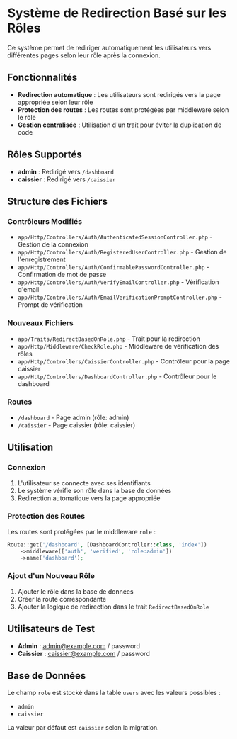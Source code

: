 # Système de Redirection Basé sur les Rôles

Ce système permet de rediriger automatiquement les utilisateurs vers différentes pages selon leur rôle après la connexion.

## Fonctionnalités

- **Redirection automatique** : Les utilisateurs sont redirigés vers la page appropriée selon leur rôle
- **Protection des routes** : Les routes sont protégées par middleware selon le rôle
- **Gestion centralisée** : Utilisation d'un trait pour éviter la duplication de code

## Rôles Supportés

- **admin** : Redirigé vers `/dashboard`
- **caissier** : Redirigé vers `/caissier`

## Structure des Fichiers

### Contrôleurs Modifiés
- `app/Http/Controllers/Auth/AuthenticatedSessionController.php` - Gestion de la connexion
- `app/Http/Controllers/Auth/RegisteredUserController.php` - Gestion de l'enregistrement
- `app/Http/Controllers/Auth/ConfirmablePasswordController.php` - Confirmation de mot de passe
- `app/Http/Controllers/Auth/VerifyEmailController.php` - Vérification d'email
- `app/Http/Controllers/Auth/EmailVerificationPromptController.php` - Prompt de vérification

### Nouveaux Fichiers
- `app/Traits/RedirectBasedOnRole.php` - Trait pour la redirection
- `app/Http/Middleware/CheckRole.php` - Middleware de vérification des rôles
- `app/Http/Controllers/CaissierController.php` - Contrôleur pour la page caissier
- `app/Http/Controllers/DashboardController.php` - Contrôleur pour le dashboard

### Routes
- `/dashboard` - Page admin (rôle: admin)
- `/caissier` - Page caissier (rôle: caissier)

## Utilisation

### Connexion
1. L'utilisateur se connecte avec ses identifiants
2. Le système vérifie son rôle dans la base de données
3. Redirection automatique vers la page appropriée

### Protection des Routes
Les routes sont protégées par le middleware `role` :
```php
Route::get('/dashboard', [DashboardController::class, 'index'])
    ->middleware(['auth', 'verified', 'role:admin'])
    ->name('dashboard');
```

### Ajout d'un Nouveau Rôle
1. Ajouter le rôle dans la base de données
2. Créer la route correspondante
3. Ajouter la logique de redirection dans le trait `RedirectBasedOnRole`

## Utilisateurs de Test

- **Admin** : admin@example.com / password
- **Caissier** : caissier@example.com / password

## Base de Données

Le champ `role` est stocké dans la table `users` avec les valeurs possibles :
- `admin`
- `caissier`

La valeur par défaut est `caissier` selon la migration. 